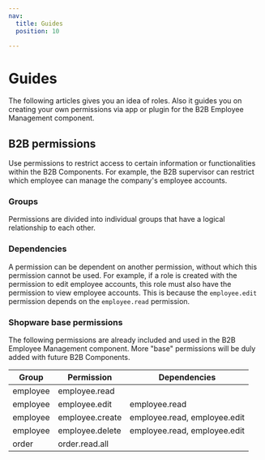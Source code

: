 ```yaml
---
nav:
  title: Guides
  position: 10

---
```


# Guides

The following articles gives you an idea of roles. Also it guides you on creating your own permissions via app or plugin for the B2B Employee Management component.

## B2B permissions

Use permissions to restrict access to certain information or functionalities within the B2B Components. For example, the B2B supervisor can restrict which employee can manage the company's employee accounts.

### Groups
Permissions are divided into individual groups that have a logical relationship to each other.

### Dependencies
A permission can be dependent on another permission, without which this permission cannot be used. For example, if a role is created with the permission to edit employee accounts, this role must also have the permission to view employee accounts. This is because the `employee.edit` permission depends on the `employee.read` permission.

### Shopware base permissions
The following permissions are already included and used in the B2B Employee Management component. More "base" permissions will be duly added with future B2B Components.

| Group | Permission | Dependencies  |
|---------|----------|-----------|
| employee | employee.read | |
| employee | employee.edit | employee.read |
| employee | employee.create | employee.read, employee.edit |
| employee | employee.delete | employee.read, employee.edit |
| order | order.read.all | |
